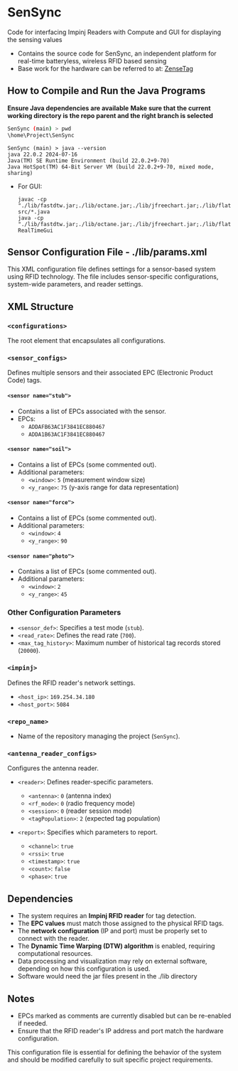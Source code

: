 # SenSync
Code for interfacing Impinj Readers with Compute and GUI for displaying the sensing values

* Contains the source code for SenSync, an independent platform for real-time batteryless, wireless RFID based sensing
* Base work for the hardware can be referred to at: [ZenseTag](https://dl.acm.org/doi/10.1145/3666025.3699342)

## How to Compile and Run the Java Programs
**Ensure Java dependencies are available**
**Make sure that the current working directory is the repo parent and the right branch is selected** 
   ```bash
   SenSync (main) > pwd
   \home\Project\SenSync
   ```
   ```
   SenSync (main) > java --version
   java 22.0.2 2024-07-16
   Java(TM) SE Runtime Environment (build 22.0.2+9-70)
   Java HotSpot(TM) 64-Bit Server VM (build 22.0.2+9-70, mixed mode, sharing)
   ```
* For GUI:
   ```
   javac -cp "./lib/fastdtw.jar;./lib/octane.jar;./lib/jfreechart.jar;./lib/flatlaf.jar;./lib/websocket.jar;./lib/sl4j.jar" src/*.java
   java -cp "./lib/fastdtw.jar;./lib/octane.jar;./lib/jfreechart.jar;./lib/flatlaf.jar;./lib/websocket.jar;./lib/sl4j.jar;src" RealTimeGui
   ```

## Sensor Configuration File - ./lib/params.xml

This XML configuration file defines settings for a sensor-based system using RFID technology. The file includes sensor-specific configurations, system-wide parameters, and reader settings.

## XML Structure

### `<configurations>`
The root element that encapsulates all configurations.

### `<sensor_configs>`
Defines multiple sensors and their associated EPC (Electronic Product Code) tags.

#### `<sensor name="stub">`
- Contains a list of EPCs associated with the sensor.
- EPCs:
  - `ADDAFB63AC1F3841EC880467`
  - `ADDA1B63AC1F3841EC880467`

#### `<sensor name="soil">`
- Contains a list of EPCs (some commented out).
- Additional parameters:
  - `<window>`: `5` (measurement window size)
  - `<y_range>`: `75` (y-axis range for data representation)

#### `<sensor name="force">`
- Contains a list of EPCs (some commented out).
- Additional parameters:
  - `<window>`: `4`
  - `<y_range>`: `90`

#### `<sensor name="photo">`
- Contains a list of EPCs (some commented out).
- Additional parameters:
  - `<window>`: `2`
  - `<y_range>`: `45`

### Other Configuration Parameters

- `<sensor_def>`: Specifies a test mode (`stub`).
- `<read_rate>`: Defines the read rate (`700`).
- `<max_tag_history>`: Maximum number of historical tag records stored (`20000`).

### `<impinj>`
Defines the RFID reader's network settings.
- `<host_ip>`: `169.254.34.180`
- `<host_port>`: `5084`

### `<repo_name>`
- Name of the repository managing the project (`SenSync`).

### `<antenna_reader_configs>`
Configures the antenna reader.
- `<reader>`: Defines reader-specific parameters.
  - `<antenna>`: `0` (antenna index)
  - `<rf_mode>`: `0` (radio frequency mode)
  - `<session>`: `0` (reader session mode)
  - `<tagPopulation>`: `2` (expected tag population)
  
- `<report>`: Specifies which parameters to report.
  - `<channel>`: `true`
  - `<rssi>`: `true`
  - `<timestamp>`: `true`
  - `<count>`: `false`
  - `<phase>`: `true`

## Dependencies
- The system requires an **Impinj RFID reader** for tag detection.
- The **EPC values** must match those assigned to the physical RFID tags.
- The **network configuration** (IP and port) must be properly set to connect with the reader.
- The **Dynamic Time Warping (DTW) algorithm** is enabled, requiring computational resources.
- Data processing and visualization may rely on external software, depending on how this configuration is used.
- Software would need the jar files present in the ./lib directory

## Notes
- EPCs marked as comments are currently disabled but can be re-enabled if needed.
- Ensure that the RFID reader's IP address and port match the hardware configuration.

This configuration file is essential for defining the behavior of the system and should be modified carefully to suit specific project requirements.
